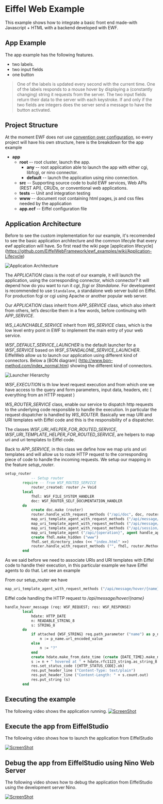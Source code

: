Eiffel Web Example 
==================
This example shows how to integrate a basic front end made-with Javascript + HTML with a backend developed with EWF.  


App Example
---

The app example has the following features. 
 - two labels.
 - two input fields
 - one button

> One of the labels is updated every second with the current time.
> One of the labels responds to a mouse hover by displaying a (constantly changing) string it requests from the server.
> The two input fields return their data to the server with each keystroke.
> If and only if the two fields are integers does the server send a message to have  the button activated.

Project Structure
---
At the moment EWF does not use [convention over configuration](http://en.wikipedia.org/wiki/Convention_over_configuration), so every project will have his own structure, here is the breakdown for the app example

 - **app**
    - **root**  -- root cluster, launch the app.
    	- **any**   --  root application able to launch the app with either cgi, libfcgi, or nino connector.  
    	- **default** --  launch the application using nino connection.
    - **src**  -- Supporting source code to build EWF services, Web APIs (REST API), CRUDs, or conventional web applications.   
    - **tests**   -- Unit and integration testing 
    - **www**  -- document root containing html pages, js and css files needed by the application
    - **app.ecf** -- Eiffel configuration file

Application Architecture
--
Before to see the custom implementation for our example, it's recomended to see the basic application architecture and the common lifecyle that every ewf application will have. So first read the wiki page [application lifecycle] (https://github.com/EiffelWebFramework/ewf_examples/wiki/Application-Lifecycle)


![Application Architecture](/app/doc/APP_SERVICE_NEW.png "Application arhitecture")

The _APPLICATION_ class is the root of our example, it will launch the application, using the corresponding connector, which connector? it will depend how do you want to run it _cgi_, _fcgi_ or _Standalone_. For development is recommended to use `Standalone`, a standalone web server build on Eiffel. For production fcgi or cgi using Apache or another popular web server.

Our _APPLICATION_ class inherit from *APP_SERVICE* class, which also inherit from others, let’s describe them in a few words, before continuing with *APP_SERVICE*.

*WS_LAUNCHABLE_SERVICE* inherit from *WS_SERVICE* class, which is the low level entry point in EWF to implement the main entry of your web service. 

*WSF_DEFAULT_SERVICE_LAUNCHER* is the default launcher for a *WSF_SERVICE* based on *WSF_STANDALONE_SERVICE_LAUNCHER*. 
EiffelWeb allow us to launch our application using different kind of connectors. Below a [BON diagram] (http://www.bon-method.com/index_normal.htm) showing the different kind of connectors.

![Launcher Hierarchy](/app/doc/WSF_SERVICE_LAUNCHER.png "Launcher")


*WSF_EXECUTION* is th low level request execution and from which one we have access to the query and form parameters, input data, headers, etc ( everything from an HTTP request )

*WS_ROUTER_SERVICE*  class,  enable our service to dispatch http requests  to the underlying code responsible to handle the execution.  In particular the request dispatcher is handled by *WS_ROUTER*.  Basically we map URI and URI templates with Eiffel code and this is the responsibility of a dispatcher.

The classes *WSF_URI_HELPER_FOR_ROUTED_SERVICE*, *WSF_URI_TEMPLATE_HELPER_FOR_ROUTED_SERVICE*,  are helpers to map uri and uri templates to Eiffel code.
 

Back to *APP_SERVICE*, in this class we define how we map uris and uri templates and will allow us to route HTTP request to the corresponding piece of code to handle the incoming requests. We setup our mapping in  the feature *setup_router*.

```Eiffel
setup_router
    		-- Setup router
		require -- from WSF_ROUTED_SERVICE
			router_created: router /= Void
		local
			fhdl: WSF_FILE_SYSTEM_HANDLER
			doc: WSF_ROUTER_SELF_DOCUMENTATION_HANDLER
		do
			create doc.make (router)
			router.handle_with_request_methods ("/api/doc", doc, router.Methods_get)
			map_uri_template_agent_with_request_methods ("/api/message/time/now", agent handle_time_now_utc, router.Methods_get)
			map_uri_template_agent_with_request_methods ("/api/message/hover/{name}", agent handle_hover_message, router.Methods_get)
			map_uri_template_agent_with_request_methods ("/api/session/{session}/item/{name}", agent handle_interface_id_set_value, router.Methods_post)
			map_uri_template_agent ("/api/{operation}", agent handle_api)
			create fhdl.make_hidden ("www")
			fhdl.set_directory_index (<< "index.html" >>)
			router.handle_with_request_methods ("", fhdl, router.Methods_get)
		end
```

As we said before we need to associate URIs and URI templates with Eiffel code to handle their execution, in this particular example we have Eiffel agents to do that. Let see an example

From our setup_router we have

```Eiffel
map_uri_template_agent_with_request_methods ("/api/message/hover/{name}", agent handle_hover_message, router.methods_GET)
```

Eiffel code handling the HTTP request to _/api/message/hover/{name}_

```Eiffel
handle_hover_message (req: WSF_REQUEST; res: WSF_RESPONSE)
    	local
			hdate: HTTP_DATE
			n: READABLE_STRING_8
			s: STRING_8
		do
			if attached {WSF_STRING} req.path_parameter ("name") as p_name then
				n := p_name.url_encoded_value
			else
				n := "?"
			end
			create hdate.make_from_date_time (create {DATE_TIME}.make_now_utc)
			s := n + " hovered at " + hdate.rfc1123_string.as_string_8
			res.set_status_code ({HTTP_STATUS_CODE}.ok)
			res.put_header_line ("Content-Type: text/plain")
			res.put_header_line ("Content-Length: " + s.count.out)
			res.put_string (s)
		end
```

Executing the example
----
The following video shows the application running.
[![ScreenShot](/app/doc/app_example_screen_cast.png)](http://screencast-o-matic.com/watch/cIXtFFVSIZ)

Execute the app from EiffelStudio
----
The following video shows how to launch the application from EiffelStudio

[![ScreenShot](/app/doc/app_launch_screen_cast.png)](http://screencast-o-matic.com/watch/cIXu2OVSrJ)


Debug the app from EiffelStudio using Nino Web Server
---
The following video shows how to debug the application from EiffelStudio using the development server Nino.

[![ScreenShot](/app/doc/app_debug_screen_cast.png)](http://screencast-o-matic.com/watch/cIXu2GVSrN)
